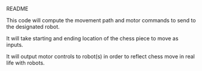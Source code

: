 README

This code will compute the movement path and motor commands to send to the designated robot.

It will take starting and ending location of the chess piece to move as inputs.

It will output motor controls to robot(s) in order to reflect chess move in real life with robots.
